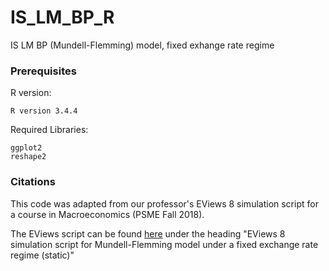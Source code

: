 # IS_LM_BP_R
IS LM BP (Mundell-Flemming) model, fixed exhange rate regime

### Prerequisites

R version:
```
R version 3.4.4
```
Required Libraries:
```
ggplot2
reshape2
```

### Citations

This code was adapted from our professor's EViews 8 simulation script for a course in Macroeconomics (PSME Fall 2018).

The EViews script can be found [here](https://luisreyesortiz.org/resources/) under the heading "EViews 8 simulation script for Mundell-Flemming model under a fixed exchange rate regime (static)"
